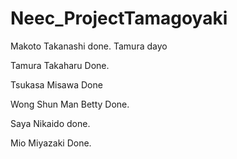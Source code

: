 # Neec_ProjectTamagoyaki
Makoto Takanashi done.
Tamura dayo

Tamura Takaharu Done.

Tsukasa Misawa Done

Wong Shun Man Betty Done.

Saya Nikaido done.

Mio Miyazaki Done.